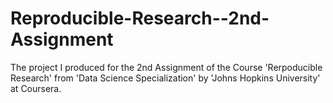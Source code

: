 # Reproducible-Research--2nd-Assignment
The project I produced for the 2nd Assignment of the Course 'Rerpoducible Research' from 'Data Science Specialization' by 'Johns Hopkins University' at Coursera. 
